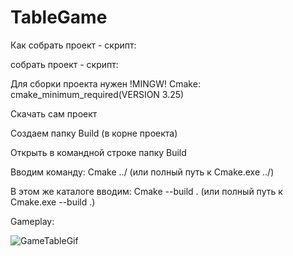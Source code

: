 
# TableGame

Как собрать проект - скрипт:

собрать проект - скрипт:

Для сборки проекта нужен !MINGW! Cmake: cmake_minimum_required(VERSION 3.25)

Скачать сам проект

Создаем папку Build (в корне проекта)

Открыть в командной строке папку Build

Вводим команду: Cmake ../ (или полный путь к Cmake.exe ../)

В этом же каталоге вводим: Cmake --build . (или полный путь к Cmake.exe --build .)

Gameplay:

![GameTableGif](https://github.com/Vyaseslav/TableGame/assets/79661069/9b377eaf-af5c-4c72-9021-6b326fc1b627)
